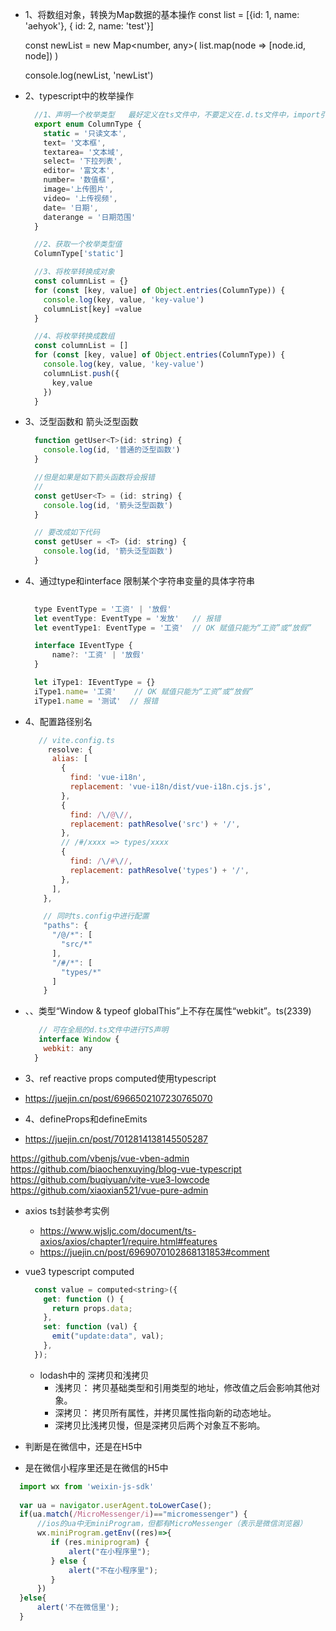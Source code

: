 - 1、将数组对象，转换为Map数据的基本操作
  const list = [{id: 1, name: 'aehyok'}, { id: 2, name: 'test'}]

  const newList = new Map<number, any>(
    list.map(node => [node.id, node])
  )

  console.log(newList, 'newList')

- 2、typescript中的枚举操作
  ```js
    //1、声明一个枚举类型   最好定义在ts文件中，不要定义在.d.ts文件中，import引入的时候有问题
    export enum ColumnType {
      static = '只读文本',
      text= '文本框',
      textarea= '文本域',
      select= '下拉列表',
      editor= '富文本',
      number= '数值框',
      image='上传图片',
      video= '上传视频',
      date= '日期',
      daterange = '日期范围'
    }

    //2、获取一个枚举类型值
    ColumnType['static']

    //3、将枚举转换成对象
    const columnList = {}
    for (const [key, value] of Object.entries(ColumnType)) {
      console.log(key, value, 'key-value')
      columnList[key] =value
    }

    //4、将枚举转换成数组
    const columnList = []
    for (const [key, value] of Object.entries(ColumnType)) {
      console.log(key, value, 'key-value')
      columnList.push({
        key,value
      })
    }
  ```  
- 3、泛型函数和 箭头泛型函数
  ```javascript
    function getUser<T>(id: string) {
      console.log(id, '普通的泛型函数')
    }

    //但是如果是如下箭头函数将会报错
    //
    const getUser<T> = (id: string) {
      console.log(id, '箭头泛型函数')
    }

    // 要改成如下代码
    const getUser = <T> (id: string) {
      console.log(id, '箭头泛型函数')
    }

  ```

- 4、通过type和interface 限制某个字符串变量的具体字符串
  ```javascript 
    
    type EventType = '工资' | '放假'
    let eventType: EventType = '发放'   // 报错
    let eventType1: EventType = '工资'  // OK 赋值只能为“工资”或“放假”

    interface IEventType {
        name?: '工资' | '放假'
    }

    let iType1: IEventType = {}
    iType1.name= '工资'    // OK 赋值只能为“工资”或“放假”
    iType1.name = '测试'  // 报错
  ```  

- 4、配置路径别名
  ```javascript
     // vite.config.ts
       resolve: {
        alias: [
          {
            find: 'vue-i18n',
            replacement: 'vue-i18n/dist/vue-i18n.cjs.js',
          },
          {
            find: /\/@\//,
            replacement: pathResolve('src') + '/',
          },
          // /#/xxxx => types/xxxx
          {
            find: /\/#\//,
            replacement: pathResolve('types') + '/',
          },
        ],
      },

      // 同时ts.config中进行配置
      "paths": {
        "/@/*": [
          "src/*"
        ],
        "/#/*": [
          "types/*"
        ]
      }
  ```
- 、、类型“Window & typeof globalThis”上不存在属性“webkit”。ts(2339)
  ```javascript
     // 可在全局的d.ts文件中进行TS声明
     interface Window {
      webkit: any
    }
  ```
 - 3、ref reactive props computed使用typescript
  - https://juejin.cn/post/6966502107230765070 
 - 4、defineProps和defineEmits
  - https://juejin.cn/post/7012814138145505287 

  https://github.com/vbenjs/vue-vben-admin
  https://github.com/biaochenxuying/blog-vue-typescript
  https://github.com/buqiyuan/vite-vue3-lowcode
  https://github.com/xiaoxian521/vue-pure-admin


- axios ts封装参考实例
  - https://www.wjsljc.com/document/ts-axios/axios/chapter1/require.html#features
  - https://juejin.cn/post/6969070102868131853#comment

- vue3 typescript computed
  ```javascript
    const value = computed<string>({
      get: function () {
        return props.data;
      },
      set: function (val) {
        emit("update:data", val);
      },
    });
  ```

  - lodash中的 深拷贝和浅拷贝
    - 浅拷贝： 拷贝基础类型和引用类型的地址，修改值之后会影响其他对象。
    - 深拷贝： 拷贝所有属性，并拷贝属性指向新的动态地址。
    - 深拷贝比浅拷贝慢，但是深拷贝后两个对象互不影响。

 
 - 判断是在微信中，还是在H5中
 - 是在微信小程序里还是在微信的H5中
  ```javascript
    import wx from 'weixin-js-sdk'
    
    var ua = navigator.userAgent.toLowerCase();
    if(ua.match(/MicroMessenger/i)=="micromessenger") {
        //ios的ua中无miniProgram，但都有MicroMessenger（表示是微信浏览器）
        wx.miniProgram.getEnv((res)=>{
           if (res.miniprogram) {
               alert("在小程序里");
           } else {
               alert("不在小程序里");
           }
        })
    }else{
        alert('不在微信里');
    }

  ```